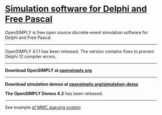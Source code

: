 # [Simulation software for Delphi and Free Pascal](https://github.com/opensimply/OpenSIMPLY/)
OpenSIMPLY is free open source discrete-event simulation software for Delphi and Free Pascal
***
OpenSIMPLY 4.1.1 has been released. The version contains fixes to prevent Delphi 12 compiler errors.             
***
**Download OpenSIMPLY at [opensimply.org](https://opensimply.org/)** 
***
**Download simulation demos at [opensimply.org/simulation-demo](https://opensimply.org/simulation-demo.php)**

**The OpenSIMPLY Demos 4.2** has been released. 
***
See example [of MMC queuing system](https://github.com/opensimply/OpenSIMPLY/blob/main/MMCqueue.pas)
